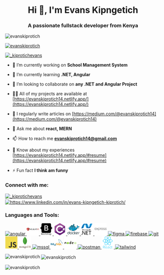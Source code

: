 <h1 align="center">Hi 👋, I'm Evans Kipngetich</h1>
<h3 align="center">A passionate fullstack developer from Kenya</h3>

<p align="left"> <img src="https://komarev.com/ghpvc/?username=evanskiprotich&label=Profile%20views&color=0e75b6&style=flat" alt="evanskiprotich" /> </p>

<p align="left"> <a href="https://github.com/ryo-ma/github-profile-trophy"><img src="https://github-profile-trophy.vercel.app/?username=evanskiprotich" alt="evanskiprotich" /></a> </p>

<p align="left"> <a href="https://twitter.com/_kiprotichevans" target="blank"><img src="https://img.shields.io/twitter/follow/_kiprotichevans?logo=twitter&style=for-the-badge" alt="_kiprotichevans" /></a> </p>

- 🔭 I’m currently working on **School Management System**

- 🌱 I’m currently learning **.NET, Angular**

- 👯 I’m looking to collaborate on **any .NET and Angular Project**

- 👨‍💻 All of my projects are available at [https://evanskiprotich14.netlify.app/](https://evanskiprotich14.netlify.app/)

- 📝 I regularly write articles on [https://medium.com/@evanskiprotich14](https://medium.com/@evanskiprotich14)

- 💬 Ask me about **react, MERN**

- 📫 How to reach me **evanskiprotich14@gmail.com**

- 📄 Know about my experiences [https://evanskiprotich14.netlify.app/#resume](https://evanskiprotich14.netlify.app/#resume)

- ⚡ Fun fact **I think am funny**

<h3 align="left">Connect with me:</h3>
<p align="left">
<a href="https://twitter.com/_kiprotichevans" target="blank"><img align="center" src="https://raw.githubusercontent.com/rahuldkjain/github-profile-readme-generator/master/src/images/icons/Social/twitter.svg" alt="_kiprotichevans" height="30" width="40" /></a>
<a href="https://linkedin.com/in/https://www.linkedin.com/in/evans-kipngetich-kiprotich/" target="blank"><img align="center" src="https://raw.githubusercontent.com/rahuldkjain/github-profile-readme-generator/master/src/images/icons/Social/linked-in-alt.svg" alt="https://www.linkedin.com/in/evans-kipngetich-kiprotich/" height="30" width="40" /></a>
</p>

<h3 align="left">Languages and Tools:</h3>
<p align="left"> <a href="https://angular.io" target="_blank" rel="noreferrer"> <img src="https://angular.io/assets/images/logos/angular/angular.svg" alt="angular" width="40" height="40"/> </a> <a href="https://angular.io" target="_blank" rel="noreferrer"> <img src="https://raw.githubusercontent.com/devicons/devicon/master/icons/angularjs/angularjs-original-wordmark.svg" alt="angularjs" width="40" height="40"/> </a> <a href="https://getbootstrap.com" target="_blank" rel="noreferrer"> <img src="https://raw.githubusercontent.com/devicons/devicon/master/icons/bootstrap/bootstrap-plain-wordmark.svg" alt="bootstrap" width="40" height="40"/> </a> <a href="https://www.w3schools.com/cs/" target="_blank" rel="noreferrer"> <img src="https://raw.githubusercontent.com/devicons/devicon/master/icons/csharp/csharp-original.svg" alt="csharp" width="40" height="40"/> </a> <a href="https://www.docker.com/" target="_blank" rel="noreferrer"> <img src="https://raw.githubusercontent.com/devicons/devicon/master/icons/docker/docker-original-wordmark.svg" alt="docker" width="40" height="40"/> </a> <a href="https://dotnet.microsoft.com/" target="_blank" rel="noreferrer"> <img src="https://raw.githubusercontent.com/devicons/devicon/master/icons/dot-net/dot-net-original-wordmark.svg" alt="dotnet" width="40" height="40"/> </a> <a href="https://expressjs.com" target="_blank" rel="noreferrer"> <img src="https://raw.githubusercontent.com/devicons/devicon/master/icons/express/express-original-wordmark.svg" alt="express" width="40" height="40"/> </a> <a href="https://www.figma.com/" target="_blank" rel="noreferrer"> <img src="https://www.vectorlogo.zone/logos/figma/figma-icon.svg" alt="figma" width="40" height="40"/> </a> <a href="https://firebase.google.com/" target="_blank" rel="noreferrer"> <img src="https://www.vectorlogo.zone/logos/firebase/firebase-icon.svg" alt="firebase" width="40" height="40"/> </a> <a href="https://git-scm.com/" target="_blank" rel="noreferrer"> <img src="https://www.vectorlogo.zone/logos/git-scm/git-scm-icon.svg" alt="git" width="40" height="40"/> </a> <a href="https://developer.mozilla.org/en-US/docs/Web/JavaScript" target="_blank" rel="noreferrer"> <img src="https://raw.githubusercontent.com/devicons/devicon/master/icons/javascript/javascript-original.svg" alt="javascript" width="40" height="40"/> </a> <a href="https://www.mongodb.com/" target="_blank" rel="noreferrer"> <img src="https://raw.githubusercontent.com/devicons/devicon/master/icons/mongodb/mongodb-original-wordmark.svg" alt="mongodb" width="40" height="40"/> </a> <a href="https://www.microsoft.com/en-us/sql-server" target="_blank" rel="noreferrer"> <img src="https://www.svgrepo.com/show/303229/microsoft-sql-server-logo.svg" alt="mssql" width="40" height="40"/> </a> <a href="https://www.mysql.com/" target="_blank" rel="noreferrer"> <img src="https://raw.githubusercontent.com/devicons/devicon/master/icons/mysql/mysql-original-wordmark.svg" alt="mysql" width="40" height="40"/> </a> <a href="https://nodejs.org" target="_blank" rel="noreferrer"> <img src="https://raw.githubusercontent.com/devicons/devicon/master/icons/nodejs/nodejs-original-wordmark.svg" alt="nodejs" width="40" height="40"/> </a> <a href="https://postman.com" target="_blank" rel="noreferrer"> <img src="https://www.vectorlogo.zone/logos/getpostman/getpostman-icon.svg" alt="postman" width="40" height="40"/> </a> <a href="https://reactjs.org/" target="_blank" rel="noreferrer"> <img src="https://raw.githubusercontent.com/devicons/devicon/master/icons/react/react-original-wordmark.svg" alt="react" width="40" height="40"/> </a> <a href="https://tailwindcss.com/" target="_blank" rel="noreferrer"> <img src="https://www.vectorlogo.zone/logos/tailwindcss/tailwindcss-icon.svg" alt="tailwind" width="40" height="40"/> </a> </p>

<p><img align="left" src="https://github-readme-stats.vercel.app/api/top-langs?username=evanskiprotich&show_icons=true&locale=en&layout=compact" alt="evanskiprotich" /></p>

<p>&nbsp;<img align="center" src="https://github-readme-stats.vercel.app/api?username=evanskiprotich&show_icons=true&locale=en" alt="evanskiprotich" /></p>

<p><img align="center" src="https://github-readme-streak-stats.herokuapp.com/?user=evanskiprotich&" alt="evanskiprotich" /></p>

